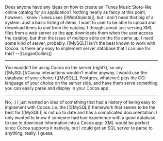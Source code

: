 Does anyone have any ideas on how to create an iTunes Music Store-like online catalog for an application? Nothing nearly as fancy at this point, however. I know iTunes uses [[WebObjects]], but I don't need that big of a system. Just a basic listing of items. I want to user to be able to upload and download items to and from the catalog. I thought about just serving XML files from a web server so the app downloads them when the user access the catalog, but then the issue of multiple edits on the file came up. I need some kind of server, probably. [[MySQL]] isn't the best known to work with Cocoa. Is there any easy to implement server database that I can use for this? --[[LoganCollins]]

----

You wouldn't be using Cocoa on the server (right?), so any [[MySQL]]/Cocoa interactions wouldn't matter anyway. I would use the database of your choice ([[MySQL]], Postgres, whatever) plus the CGI language of your choice on the server side, and have them serve something you can easily parse and display in your Cocoa app.

----

No, :) I just wanted an idea of something that had a history of being easy to implement with Cocoa. i.e. the [[SMySQL]] framework that seems to be the best for [[MySQL]] is not up to date and has a complicated documentation. I only wanted to know if someone had had experience with a good database to use to download information into a Cocoa app. XML would be perfect since Cocoa supports it natively, but I could get an SQL server to parse to anything, really, I guess.